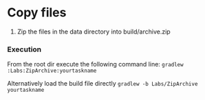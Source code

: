 # Copy files
1. Zip the files in the data directory into build/archive.zip

### Execution
From the root dir execute the following command line:
```gradlew :Labs:ZipArchive:yourtaskname```

Alternatively load the build file directly
```gradlew -b Labs/ZipArchive yourtaskname```
